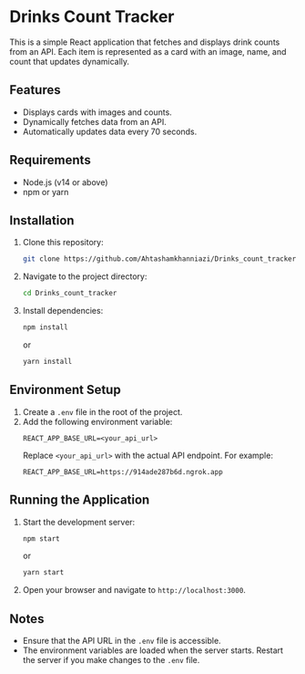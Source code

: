# Drinks Count Tracker

This is a simple React application that fetches and displays drink counts from an API. Each item is represented as a card with an image, name, and count that updates dynamically.

## Features
- Displays cards with images and counts.
- Dynamically fetches data from an API.
- Automatically updates data every 70 seconds.

## Requirements
- Node.js (v14 or above)
- npm or yarn

## Installation
1. Clone this repository:
   ```bash
   git clone https://github.com/Ahtashamkhanniazi/Drinks_count_tracker
   ```

2. Navigate to the project directory:
   ```bash
   cd Drinks_count_tracker
   ```

3. Install dependencies:
   ```bash
   npm install
   ```
   or
   ```bash
   yarn install
   ```

## Environment Setup
1. Create a `.env` file in the root of the project.
2. Add the following environment variable:
   ```plaintext
   REACT_APP_BASE_URL=<your_api_url>
   ```
   Replace `<your_api_url>` with the actual API endpoint. For example:
   ```plaintext
   REACT_APP_BASE_URL=https://914ade287b6d.ngrok.app
   ```

## Running the Application
1. Start the development server:
   ```bash
   npm start
   ```
   or
   ```bash
   yarn start
   ```

2. Open your browser and navigate to `http://localhost:3000`.

## Notes
- Ensure that the API URL in the `.env` file is accessible.
- The environment variables are loaded when the server starts. Restart the server if you make changes to the `.env` file.

